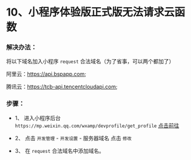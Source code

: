 # 10、小程序体验版正式版无法请求云函数

### 解决办法：

将以下域名加入小程序 `request` 合法域名（为了省事，可以两个都加了）

阿里云：https://api.bspapp.com;

腾讯云：https://tcb-api.tencentcloudapi.com;


### 步骤：

- 1、 进入小程序后台 `https://mp.weixin.qq.com/wxamp/devprofile/get_profile` [点击前往](https://mp.weixin.qq.com/wxamp/devprofile/get_profile)

- 2、 点击 `开发管理` - `开发设置` - 服务器域名 点击 `修改`

- 3、 在 `request` 合法域名中添加域名。